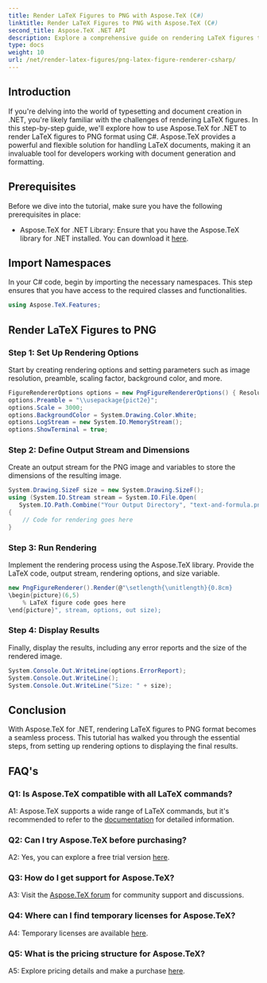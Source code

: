 ```yaml
---
title: Render LaTeX Figures to PNG with Aspose.TeX (C#)
linktitle: Render LaTeX Figures to PNG with Aspose.TeX (C#)
second_title: Aspose.TeX .NET API
description: Explore a comprehensive guide on rendering LaTeX figures to PNG using Aspose.TeX in C#. Learn step-by-step with code examples.
type: docs
weight: 10
url: /net/render-latex-figures/png-latex-figure-renderer-csharp/
---
```

## Introduction

If you're delving into the world of typesetting and document creation in .NET, you're likely familiar with the challenges of rendering LaTeX figures. In this step-by-step guide, we'll explore how to use Aspose.TeX for .NET to render LaTeX figures to PNG format using C#. Aspose.TeX provides a powerful and flexible solution for handling LaTeX documents, making it an invaluable tool for developers working with document generation and formatting.

## Prerequisites

Before we dive into the tutorial, make sure you have the following prerequisites in place:

- Aspose.TeX for .NET Library: Ensure that you have the Aspose.TeX library for .NET installed. You can download it [here](https://releases.aspose.com/tex/net/).

## Import Namespaces

In your C# code, begin by importing the necessary namespaces. This step ensures that you have access to the required classes and functionalities.

```csharp
using Aspose.TeX.Features;
```

## Render LaTeX Figures to PNG

### Step 1: Set Up Rendering Options

Start by creating rendering options and setting parameters such as image resolution, preamble, scaling factor, background color, and more.

```csharp
FigureRendererOptions options = new PngFigureRendererOptions() { Resolution = 150 };
options.Preamble = "\\usepackage{pict2e}";
options.Scale = 3000;
options.BackgroundColor = System.Drawing.Color.White;
options.LogStream = new System.IO.MemoryStream();
options.ShowTerminal = true;
```

### Step 2: Define Output Stream and Dimensions

Create an output stream for the PNG image and variables to store the dimensions of the resulting image.

```csharp
System.Drawing.SizeF size = new System.Drawing.SizeF();
using (System.IO.Stream stream = System.IO.File.Open(
   System.IO.Path.Combine("Your Output Directory", "text-and-formula.png"), System.IO.FileMode.Create))
{
    // Code for rendering goes here
}
```

### Step 3: Run Rendering

Implement the rendering process using the Aspose.TeX library. Provide the LaTeX code, output stream, rendering options, and size variable.

```csharp
new PngFigureRenderer().Render(@"\setlength{\unitlength}{0.8cm}
\begin{picture}(6,5)
    % LaTeX figure code goes here
\end{picture}", stream, options, out size);
```

### Step 4: Display Results

Finally, display the results, including any error reports and the size of the rendered image.

```csharp
System.Console.Out.WriteLine(options.ErrorReport);
System.Console.Out.WriteLine();
System.Console.Out.WriteLine("Size: " + size);
```

## Conclusion

With Aspose.TeX for .NET, rendering LaTeX figures to PNG format becomes a seamless process. This tutorial has walked you through the essential steps, from setting up rendering options to displaying the final results.

## FAQ's

### Q1: Is Aspose.TeX compatible with all LaTeX commands?

A1: Aspose.TeX supports a wide range of LaTeX commands, but it's recommended to refer to the [documentation](https://reference.aspose.com/tex/net/) for detailed information.

### Q2: Can I try Aspose.TeX before purchasing?

A2: Yes, you can explore a free trial version [here](https://releases.aspose.com/).

### Q3: How do I get support for Aspose.TeX?

A3: Visit the [Aspose.TeX forum](https://forum.aspose.com/c/tex/47) for community support and discussions.

### Q4: Where can I find temporary licenses for Aspose.TeX?

A4: Temporary licenses are available [here](https://purchase.aspose.com/temporary-license/).

### Q5: What is the pricing structure for Aspose.TeX?

A5: Explore pricing details and make a purchase [here](https://purchase.aspose.com/buy).
